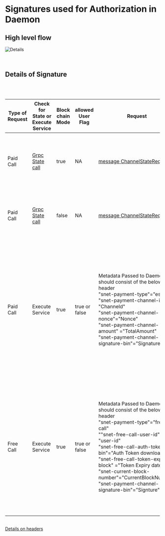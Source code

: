 # Signatures used for Authorization in Daemon

## High level flow
![Details](signature_diagram.png?raw=true "Title")


<BR>

## Details of Signature

<BR>
<BR>


| Type of Request | Check for State or Execute Service                                                             | Block chain Mode | allowed User Flag | Request                                                                                                                                                                                                                                                                                                                                                                      | Signature expected                                                                                                                                                | Method Called                                                                 | Response sent             | Comments                                                                                                                                                                                                                                                                                                                                                                                                                                                                                                                                |
|-----------------|------------------------------------------------------------------------------------------------|------------------|-------------------|------------------------------------------------------------------------------------------------------------------------------------------------------------------------------------------------------------------------------------------------------------------------------------------------------------------------------------------------------------------------------|-------------------------------------------------------------------------------------------------------------------------------------------------------------------|-------------------------------------------------------------------------------|---------------------------|-----------------------------------------------------------------------------------------------------------------------------------------------------------------------------------------------------------------------------------------------------------------------------------------------------------------------------------------------------------------------------------------------------------------------------------------------------------------------------------------------------------------------------------------|
| Paid Call       | [Grpc State call](https://github.com/singnet/snet-daemon/blob/master/escrow/state_service.proto) | true          | NA                | [message ChannelStateRequest](https://github.com/singnet/snet-daemon/blob/master/escrow/state_service.proto#L20-L30)                                                                                                                                                                                                                                                         |"__get_channel_state"+MpeAddress+channelID+CurrentBlockNumber<BR> [Bytes Constructed](https://github.com/singnet/snet-daemon/blob/master/escrow/state_service.go#L79-L84)| [rpc GetChannelState\(ChannelStateRequest\) returns \(ChannelStateReply\) \{\}](https://github.com/singnet/snet-daemon/blob/master/escrow/state_service.proto#L14-L17) | [message ChannelStateReply](https://github.com/singnet/snet-daemon/blob/master/escrow/state_service.proto#L36-L53) | Only channel signer/sender/receiver can get latest channel state . Current Block Number passed needs to be +-10 from the latest block number retrieved from the blockchain                                                                                                                                                                                                                                                                                                                                                              |
| Paid Call       | [Grpc State call](https://github.com/singnet/snet-daemon/blob/master/escrow/state_service.proto) | false          | NA                | [message ChannelStateRequest](https://github.com/singnet/snet-daemon/blob/master/escrow/state_service.proto#L20-L30)                                                                                                                                                                                                                                                         | NA| [rpc GetChannelState\(ChannelStateRequest\) returns \(ChannelStateReply\) \{\}](https://github.com/singnet/snet-daemon/blob/master/escrow/state_service.proto#L14-L17) | [message ChannelStateReply](https://github.com/singnet/snet-daemon/blob/master/escrow/state_service.proto#L36-L53) | Same response is sent every time,Caller would not know if the block chain mode is enabled or disabled.The Signature sent is ignored.                                                                                                                                                                                                                                                                                                                                                                                                    |
|Paid Call|Execute Service |true|true or false| Metadata Passed to Daemon should consist of the below header<br> "snet-payment-type"="escrow" <br>"snet-payment-channel-id" = "Channeld"<br> "snet-payment-channel-nonce"="Nonce"<br> "snet-payment-channel-amount" ="TotalAmount"<br> "snet-payment-channel-signature-bin"="Signature"                                                                                      |"__MPE_claim_message"+MpeContractAddress+ChannelID+ChannelNonce+SignedAmount<br>[Bytes Constructed](https://github.com/singnet/snet-daemon/blob/3fb726ac903888efd03de4443f06a5cd294ae9f9/escrow/validation.go#L173-L179)|Call to the method in Service |Response sent by Service | Only channel signer/sender can sign.<br>, Please note the Total Amount = Amount (retrieved from State call) + Price of the current call , latest nonce is also retrieved from the state call<br>if the allowed_user flag is true , then Make sure the Signer is also in the list of allowed users defined in the Daemon config.<br>Please note the [allowed user flag](https://github.com/singnet/snet-daemon/blob/master/README.md#allowed_users_flag) is applicable only in test networks like sepolia/goerli etc; but not in mainnet |
|Free Call|Execute Service |true|true or false| Metadata Passed to Daemon should consist of the below header<br> "snet-payment-type"="free-call" <br>""snet-free-call-user-id" = "user-id"<br> "snet-free-call-auth-token-bin"="Auth Token downloaded"<br> "snet-free-call-token-expiry-block" ="Token Expiry date"<br> "snet-current-block-number"="CurrentBlockNumber" <br>"snet-payment-channel-signature-bin"="Signture" | Signature = "__prefix_free_trial"+"user-id"+"organization_id"+"service_id"+BlockNumber+"AuthToken", now check if Auth-token = "user@mail"+"user-public-key"+ "token_issue_date"<br>from the first signature get the user-public-key, and use this to validate the AuthToken<br>[Bytes Constructed](https://github.com/singnet/snet-daemon/blob/3fb726ac903888efd03de4443f06a5cd294ae9f9/escrow/validation.go#L173-L179)|Call to the method in Service |Response sent by Service | Only channel signer/sender can sign.<br>, Please note the Total Amount = Amount (retrieved from State call) + Price of the current call , latest nonce is also retrieved from the state call<br>if the allowed_user flag is true , then Make sure the Signer is also in the list of allowed users defined in the Daemon config.<br>Please note the [allowed user flag](https://github.com/singnet/snet-daemon/blob/master/README.md#allowed_users_flag) is applicable only in test networks like sepolia/goerli etc; but not in mainnet |

<br>[Details on headers](https://github.com/singnet/snet-daemon/blob/master/handler/interceptors.go#L24-L43)

